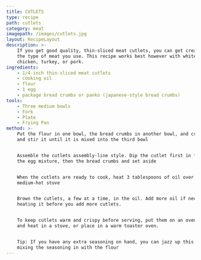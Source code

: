 ```yaml
---
title: CUTLETS
type: recipe
path: cutlets
category: meat
imagepath: /images/cutlets.jpg
layout: RecipeLayout
description: >-
    If you get good quality, thin-sliced meat cutlets, you can get creative with
    the type of meat you use. This recipe works best however with white meat like
    chicken, turkey, or pork.
ingredients:
    - 1/4-inch thin-sliced meat cutlets
    - cooking oil
    - flour
    - 1 egg
    - package bread crumbs or panko (japanese-style bread crumbs)
tools:
    - Three medium bowls
    - Fork
    - Plate
    - Frying Pan
method: >-
    Put the flour in one bowl, the bread crumbs in another bowl, and crack the egg
    and stir it until it is mixed into the third bowl


    Assemble the cutlets assembly-line style. Dip the cutlet first in flour, then
    the egg mixture, then the bread crumbs and set aside


    When the cutlets are ready to cook, heat 3 tablespoons of oil over a
    medium-hot stove


    Brown the cutlets, a few at a time, in the oil. Add more oil if necessary,
    heating it before you add more cutlets.


    To keep cutlets warm and crispy before serving, put them on an ovenproof plate
    and heat in a stove, or place in a warm toaster oven.


    Tip: If you have any extra seasoning on hand, you can jazz up this dish by
    mixing the seasoning in with the flour
---
```

